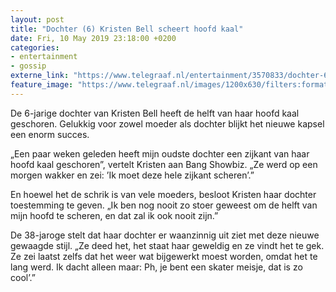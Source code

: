 ```yaml
---
layout: post
title: "Dochter (6) Kristen Bell scheert hoofd kaal"
date: Fri, 10 May 2019 23:18:00 +0200
categories: 
- entertainment 
- gossip 
externe_link: "https://www.telegraaf.nl/entertainment/3570833/dochter-6-kristen-bell-scheert-hoofd-kaal"
feature_image: "https://www.telegraaf.nl/images/1200x630/filters:format(jpeg):quality(80)/cdn-kiosk-api.telegraaf.nl/ff5ed0a4-7369-11e9-9e65-0217670beecd.jpg"
---
```


<p class="intro">De 6-jarige dochter van Kristen Bell heeft de helft van haar hoofd kaal geschoren. Gelukkig voor zowel moeder als dochter blijkt het nieuwe kapsel een enorm succes.</p> <p>„Een paar weken geleden heeft mijn oudste dochter een zijkant van haar hoofd kaal geschoren”, vertelt Kristen aan Bang Showbiz. „Ze werd op een morgen wakker en zei: ’Ik moet deze hele zijkant scheren’.”</p><p>En hoewel het de schrik is van vele moeders, besloot Kristen haar dochter toestemming te geven. „Ik ben nog nooit zo stoer geweest om de helft van mijn hoofd te scheren, en dat zal ik ook nooit zijn.”</p><p>De 38-jaroge stelt dat haar dochter er waanzinnig uit ziet met deze nieuwe gewaagde stijl. „Ze deed het, het staat haar geweldig en ze vindt het te gek. Ze zei laatst zelfs dat het weer wat bijgewerkt moest worden, omdat het te lang werd. Ik dacht alleen maar: Ph, je bent een skater meisje, dat is zo cool’.”</p>
